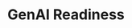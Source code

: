 ---
layout: sub-service
order: 4
title: "GenAI Readiness"
parent: "Digital Strategy and Technology"
description: "SLKone's GenAI Readiness services prepare your organization to leverage Generative AI technologies, driving innovation and enhancing operational capabilities."
intro: "[Introductory text from Siteplanning-SLKone.md aligned with GenAI Readiness.]"
approach: "We help your organization understand the potential of Generative AI (GenAI) and integrate it into your business processes. Our services include training, strategy development, and implementation of GenAI tools tailored to your specific workflows. We ensure your team is equipped to harness the power of GenAI, driving efficiency and fostering innovation."
focus_areas:
  - title: "GenAI Training"
    content: "Train your team in using GenAI tools, prompt generation, and implementation for different workflows."
  - title: "LLM Deployment"
    content: "Deploy Large Language Models (LLMs) for data enrichment and transformation, unlocking new insights and efficiencies."
  - title: "Chatbot Development"
    content: "Design and implement custom chatbots leveraging GenAI to enhance customer service and streamline internal processes."
  - title: "GenAI Strategy Development"
    content: "Develop a comprehensive strategy for integrating GenAI into your business processes and product offerings."
  - title: "Use Case Identification"
    content: "Identify and prioritize the most impactful use cases for GenAI within your organization."
why_choose:
  - "Expertise in Generative AI Technologies"
  - "Comprehensive GenAI Strategies"
  - "Customized Implementation Plans"
  - "Hands-On Training and Support"
  - "Proven Track Record in GenAI Integration"
cta: "Contact us to prepare your organization for the transformative impact of Generative AI and drive innovation through GenAI Readiness."
---